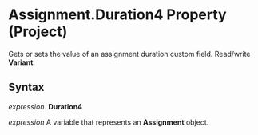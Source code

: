 
# Assignment.Duration4 Property (Project)

 Gets or sets the value of an assignment duration custom field. Read/write **Variant**.


## Syntax

 _expression_. **Duration4**

 _expression_ A variable that represents an **Assignment** object.

